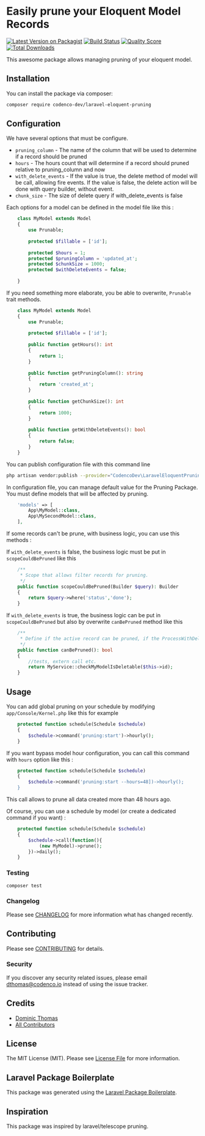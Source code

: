 # Easily prune your Eloquent Model Records

[![Latest Version on Packagist](https://img.shields.io/packagist/v/codenco-dev/laravel-eloquent-pruning.svg?style=flat-square)](https://packagist.org/packages/codenco-dev/laravel-eloquent-pruning)
[![Build Status](https://img.shields.io/travis/codenco-dev/laravel-eloquent-pruning/master.svg?style=flat-square)](https://travis-ci.org/codenco-dev/laravel-eloquent-pruning)
[![Quality Score](https://img.shields.io/scrutinizer/g/codenco-dev/laravel-eloquent-pruning.svg?style=flat-square)](https://scrutinizer-ci.com/g/codenco-dev/laravel-eloquent-pruning)
[![Total Downloads](https://img.shields.io/packagist/dt/codenco-dev/laravel-eloquent-pruning.svg?style=flat-square)](https://packagist.org/packages/codenco-dev/laravel-eloquent-pruning)

This awesome package allows managing pruning of your eloquent model.  

## Installation

You can install the package via composer:

```bash
composer require codenco-dev/laravel-eloquent-pruning
```

## Configuration

We have several options that must be configure.

+ `pruning_column` - The name of the column that will be used to determine if a record should be pruned
+ `hours` - The hours count that will determine if a record should pruned relative to pruning_column and now
+ `with_delete_events` - If the value is true, the delete method of model will be call, allowing fire events. If the value is false, the delete action will be done with query builder, without event.
+ `chunk_size` - The size of delete query if with_delete_events is false


Each options for a model can be defined in the model file like this : 

 ``` php
     class MyModel extends Model
     {
         use Prunable;
     
         protected $fillable = ['id'];
     
         protected $hours = 1;
         protected $pruningColumn = 'updated_at';
         protected $chunkSize = 1000;
         protected $withDeleteEvents = false;
     
     }
 ```

If you need something more elaborate, you be able to overwrite, `Prunable` trait methods.

``` php
    class MyModel extends Model
    {
        use Prunable;
    
        protected $fillable = ['id'];
    
        public function getHours(): int
        {
            return 1;
        }
    
        public function getPruningColumn(): string
        {
            return 'created_at';
        }
    
        public function getChunkSize(): int
        {
            return 1000;
        }
    
        public function getWithDeleteEvents(): bool
        {
            return false;
        }
    }
```
 
You can publish configuration file with this command line
```bash
php artisan vendor:publish --provider="CodencoDev\LaravelEloquentPruning\LaravelEloquentPruningServiceProvider" --tag="config"
```

In configuration file, you can manage default value for the Pruning Package. 
You must define models that will be affected by pruning.  
 
```php
    'models' => [
        App\MyModel::class,
        App\MySecondModel::class,
    ],
```


If some records can't be prune, with business logic, you can use this methods : 

If `with_delete_events` is false, the business logic must be put in `scopeCouldBePruned` like this

``` php
    /**
     * Scope that allows filter records for pruning.
     */
    public function scopeCouldBePruned(Builder $query): Builder
    {
        return $query->where('status','done');
    }
```

If `with_delete_events` is true, the business logic can be put in `scopeCouldBePruned` but also by overwrite `canBePruned` method like this

``` php
    /**
     * Define if the active record can be pruned, if the ProcessWithDeleteEvents is true.
     */
    public function canBePruned(): bool
    {
        //tests, extern call etc.
        return MyService::checkMyModelIsDeletable($this->id);
    }
```


## Usage

You can add global pruning on your schedule by modifying `app/Console/Kernel.php` like this for example

``` php
    protected function schedule(Schedule $schedule)
    {
        $schedule->command('pruning:start')->hourly();
    }
```

If you want bypass model hour configuration, you can call this command with `hours` option like this : 
``` php
    protected function schedule(Schedule $schedule)
    {
        $schedule->command('pruning:start --hours=48])->hourly();
    }
```
This call allows to prune all data created more than 48 hours ago.


Of course, you can use a schedule by model (or create a dedicated command if you want) : 

``` php
    protected function schedule(Schedule $schedule)
    {
        $schedule->call(function(){
            (new MyModel)->prune();
        })->daily();
    }
```



### Testing

``` bash
composer test
```

### Changelog

Please see [CHANGELOG](CHANGELOG.md) for more information what has changed recently.

## Contributing

Please see [CONTRIBUTING](CONTRIBUTING.md) for details.

### Security

If you discover any security related issues, please email dthomas@codenco.io instead of using the issue tracker.

## Credits

- [Dominic Thomas](https://github.com/codenco-dev)
- [All Contributors](../../contributors)

## License

The MIT License (MIT). Please see [License File](LICENSE.md) for more information.

## Laravel Package Boilerplate

This package was generated using the [Laravel Package Boilerplate](https://laravelpackageboilerplate.com).

## Inspiration
This package was inspired by laravel/telescope pruning. 